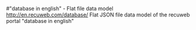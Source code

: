 #"database in english" - Flat file data model
http://en.recuweb.com/database/
Flat JSON file data model of the recuweb portal "database in english"
